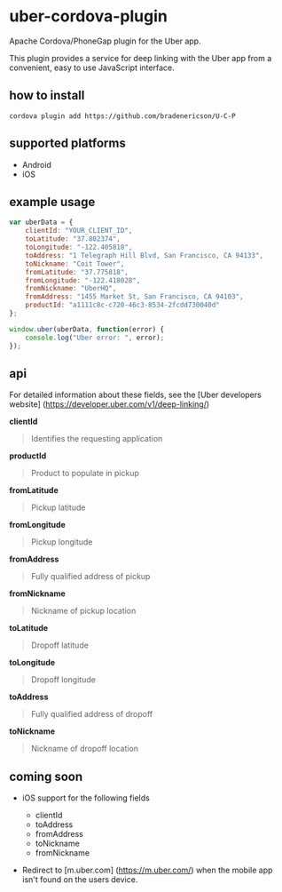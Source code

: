 # uber-cordova-plugin
Apache Cordova/PhoneGap plugin for the Uber app.

This plugin provides a service for deep linking with the
Uber app from a convenient, easy to use JavaScript interface.

## how to install
```
cordova plugin add https://github.com/bradenericson/U-C-P
```

## supported platforms
* Android
* iOS

## example usage
```javascript
var uberData = {
    clientId: "YOUR_CLIENT_ID",
    toLatitude: "37.802374", 
    toLongitude: "-122.405818",
    toAddress: "1 Telegraph Hill Blvd, San Francisco, CA 94133",
    toNickname: "Coit Tower",
    fromLatitude: "37.775818",
    fromLongitude: "-122.418028",
    fromNickname: "UberHQ",
    fromAddress: "1455 Market St, San Francisco, CA 94103",
    productId: "a1111c8c-c720-46c3-8534-2fcdd730040d"
};

window.uber(uberData, function(error) {
    console.log("Uber error: ", error);
});
```
## api
For detailed information about these fields, see the [Uber developers website] 
(https://developer.uber.com/v1/deep-linking/)

**clientId**
> Identifies the requesting application

**productId**
> Product to populate in pickup

**fromLatitude**
> Pickup latitude

**fromLongitude**
> Pickup longitude

**fromAddress**
> Fully qualified address of pickup

**fromNickname**
> Nickname of pickup location

**toLatitude**
> Dropoff latitude

**toLongitude**
> Dropoff longitude

**toAddress**
> Fully qualified address of dropoff

**toNickname**
> Nickname of dropoff location



## coming soon

* iOS support for the following fields
    * clientId
    * toAddress
    * fromAddress
    * toNickname
    * fromNickname

* Redirect to [m.uber.com] (https://m.uber.com/) when the mobile app isn't found on the users device.